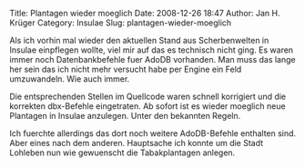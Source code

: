 Title: Plantagen wieder moeglich
Date: 2008-12-26 18:47
Author: Jan H. Krüger
Category: Insulae
Slug: plantagen-wieder-moeglich

Als ich vorhin mal wieder den aktuellen Stand aus Scherbenwelten in
Insulae einpflegen wollte, viel mir auf das es technisch nicht ging. Es
waren immer noch Datenbankbefehle fuer AdoDB vorhanden. Man muss das
lange her sein das ich nicht mehr versucht habe per Engine ein Feld
umzuwandeln. Wie auch immer.  
  
Die entsprechenden Stellen im Quellcode waren schnell korrigiert und die
korrekten dbx-Befehle eingetraten. Ab sofort ist es wieder moeglich neue
Plantagen in Insulae anzulegen. Unter den bekannten Regeln.  
  
Ich fuerchte allerdings das dort noch weitere AdoDB-Befehle enthalten
sind. Aber eines nach dem anderen. Hauptsache ich konnte um die Stadt
Lohleben nun wie gewuenscht die Tabakplantagen anlegen.
